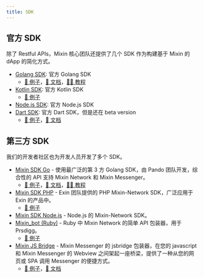 ```yaml
---
title: SDK
---
```


## 官方 SDK

除了 Restful APIs，Mixin 核心团队还提供了几个 SDK 作为构建基于 Mixin 的 dApp 的简化方式。

- [Golang SDK](https://github.com/MixinNetwork/bot-api-go-client): 官方 Golang SDK
  - [🥰 例子](https://github.com/MixinNetwork/bot-api-go-client/tree/master/examples)，[📖 文档](https://pkg.go.dev/github.com/MixinNetwork/bot-api-go-client)，[🧑‍🏫 教程](/dapp/getting-started/create-dapp)
- [Kotlin SDK](https://github.com/MixinNetwork/bot-api-kotlin-client): 官方 Kotlin SDK
  - [🥰 例子](https://github.com/MixinNetwork/bot-api-kotlin-client/blob/main/samples/src/main/java/jvmMain/kotlin/Sample.kt)
- [Node.js SDK](https://github.com/MixinNetwork/bot-api-js-client): 官方 Node.js SDK
- [Dart SDK](https://github.com/MixinNetwork/mixin_bot_sdk_dart): 官方 Dart SDK，但是还在 beta version
  - [🥰 例子](https://github.com/MixinNetwork/mixin_bot_sdk_dart/tree/master/test)，[📖 文档](https://pub.dev/packages/mixin_bot_sdk_dart)

## 第三方 SDK

我们的开发者社区也为开发人员开发了多个 SDK。

- [Mixin SDK Go](https://github.com/fox-one/mixin-sdk-go) - 使用最广泛的第 3 方 Golang SDK，由 Pando 团队开发，综合性的 API 支持 Mixin Network 和 Mixin Messenger。
  - [🥰 例子](https://github.com/fox-one/mixin-sdk-go/tree/master/_examples)，[📖 文档](https://pkg.go.dev/github.com/fox-one/mixin-sdk-go)，[🧑‍🏫 教程](https://gitpress.io/t/Mixin%20Development)
- [Mixin SDK PHP](https://github.com/exinone/mixin-sdk-php) - Exin 团队提供的 PHP Mixin-Network SDK，广泛应用于 Exin 的产品中。
  - [🥰 例子](https://github.com/ExinOne/mixin-sdk-php/tree/master/tests)
- [Mixin SDK Node.js](https://github.com/liuzemei/mixin-node-sdk) - Node.js 的 Mixin-Network SDK。
- [Mixin_bot (Ruby)](https://github.com/an-lee/mixin_bot) - Ruby 中 Mixin Network 的简单 API 包装器，用于 Prsdigg。
  - [🥰 例子](https://github.com/an-lee/mixin_bot/tree/master/examples)
- [Mixin JS Bridge](https://github.com/fox-one/mixin-sdk-jsbridge) - Mixin Messenger 的 jsbridge 包装器，在您的 javascript 和 Mixin Messenger 的 Webview 之间架起一座桥梁，提供了一种从您的网页或 SPA 调用 Messenger 的便捷方式。
  - [🥰 例子](https://fox-one.github.io/mixin-sdk-jsbridge-bot/)，[📖 文档](https://fox-one.github.io/mixin-sdk-jsbridge/#/2)

